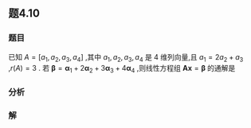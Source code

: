## 题4.10
### 题目
已知 $A = \lbrack  {{a}_{1},{a}_{2},{a}_{3},{a}_{4}}\rbrack$ ,其中 ${a}_{1},{a}_{2},{a}_{3},{a}_{4}$ 是 4 维列向量,且 ${a}_{1} = 2{a}_{2} + {a}_{3}$ ,$r( A)  = 3$ . 若 $\mathbf{\beta } = {\mathbf{\alpha }}_{1} + 2{\mathbf{\alpha }}_{2} + 3{\mathbf{\alpha }}_{3} + 4{\mathbf{\alpha }}_{4}$ ,则线性方程组 $\mathbf{{Ax}} = \mathbf{\beta }$ 的通解是
### 分析

### 解